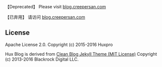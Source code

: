 【Deprecated】 
Please visit [blog.creepersan.com](blog.creepersan.com)

【已弃用】
请访问 [blog.creepersan.com](blog.creepersan.com)


## License

Apache License 2.0.
Copyright (c) 2015-2016 Huxpro

Hux Blog is derived from [Clean Blog Jekyll Theme (MIT License)](https://github.com/BlackrockDigital/startbootstrap-clean-blog-jekyll/)
Copyright (c) 2013-2016 Blackrock Digital LLC.

